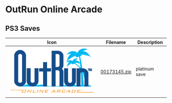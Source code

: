 # OutRun Online Arcade

## PS3 Saves

| Icon | Filename | Description |
|------|----------|-------------|
| ![OutRun Online Arcade](ICON0.PNG) | [00173145.zip](00173145.zip) | platinum save |

